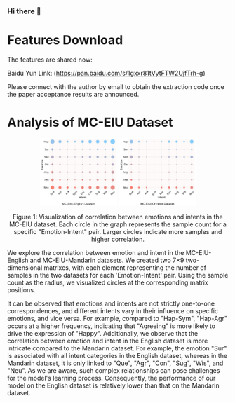 ### Hi there 👋

<!--
**MC-EIU/MC-EIU** is a ✨ _special_ ✨ repository because its `README.md` (this file) appears on your GitHub profile.

Here are some ideas to get you started:

-->


# Features Download 
The features are shared now:

Baidu Yun Link:
(https://pan.baidu.com/s/1gxxr81tVytFTW2UjfTrh-g)

Please connect with the author by email to obtain the extraction code once the paper acceptance results are announced.

# Analysis of MC-EIU Dataset 

<div align="center">
  <img src="Figures/MC-EIU-English_Correlation.jpg" width="35%" alt="English Dataset"></sub>
  <img src="Figures/MC-EIU-Chinese_Correlation.jpg" width="35%" alt="Mandarin Dataset"></sub>  
</div>

<p align="center">Figure 1: Visualization of correlation between emotions and intents in the MC-EIU dataset. Each circle in the graph represents the sample count for a specific "Emotion-Intent" pair. Larger circles indicate more samples and higher correlation.</p>

We explore the correlation between emotion and intent in the MC-EIU-English and MC-EIU-Mandarin datasets.
We created two 7×9 two-dimensional matrixes, with each element representing the number of samples in the two datasets for each 'Emotion-Intent' pair. Using the sample count as the radius, we visualized circles at the corresponding matrix positions.

It can be observed that emotions and intents are not strictly one-to-one correspondences, and different intents vary in their influence on specific emotions, and vice versa. For example, compared to "Hap-Sym", "Hap-Agr" occurs at a higher frequency, indicating that "Agreeing" is more likely to drive the expression of "Happy".
Additionally, we observe that the correlation between emotion and intent in the English dataset is more intricate compared to the Mandarin dataset. For example, the emotion "Sur" is associated with all intent categories in the English dataset, whereas in the Mandarin dataset, it is only linked to "Que", "Agr", "Con", "Sug", "Wis", and "Neu". As we are aware, such complex relationships can pose challenges for the model's learning process. Consequently, the performance of our model on the English dataset is relatively lower than that on the Mandarin dataset.

